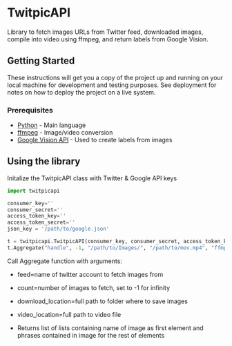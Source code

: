 # TwitpicAPI

Library to fetch images URLs from Twitter feed, downloaded images, compile into video using ffmpeg, and return labels from Google Vision.

## Getting Started

These instructions will get you a copy of the project up and running on your local machine for development and testing purposes. See deployment for notes on how to deploy the project on a live system.

### Prerequisites

* [Python](http://www.python.org) - Main language
* [ffmpeg](https://www.ffmpeg.org/) - Image/video conversion
* [Google Vision API](https://cloud.google.com/vision/) - Used to create labels from images

## Using the library

Initalize the TwitpicAPI class with Twitter & Google API keys

```python
import twitpicapi

consumer_key=''
consumer_secret=''
access_token_key=''
access_token_secret=''
json_key = '/path/to/google.json'

t = twitpicapi.TwitpicAPI(consumer_key, consumer_secret, access_token_key, access_token_secret, json_key)
t.Aggregate("handle", -1, "/path/to/Images/", "/path/to/mov.mp4", "ffmpeg")
```

Call Aggregate function with arguments: 

* feed=name of twitter account to fetch images from

* count=number of images to fetch, set to -1 for infinity

* download_location=full path to folder where to save images

* video_location=full path to video file

* Returns list of lists containing name of image as first element and phrases contained in image for the rest of elements
